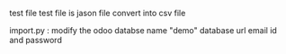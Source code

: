 test file 
test file is jason file convert into csv file 

import.py :
modify the odoo databse name "demo"
database url 
email id and password
